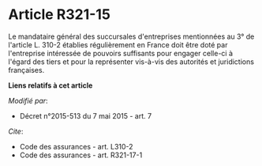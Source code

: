 # Article R321-15

Le mandataire général des succursales d'entreprises mentionnées au 3° de l'article L. 310-2 établies régulièrement en France
doit être doté par l'entreprise intéressée de pouvoirs suffisants pour engager celle-ci à l'égard des tiers et pour la
représenter vis-à-vis des autorités et juridictions françaises.

**Liens relatifs à cet article**

_Modifié par_:

  - Décret n°2015-513 du 7 mai 2015 - art. 7

_Cite_:

  - Code des assurances - art. L310-2
  - Code des assurances - art. R321-17-1
